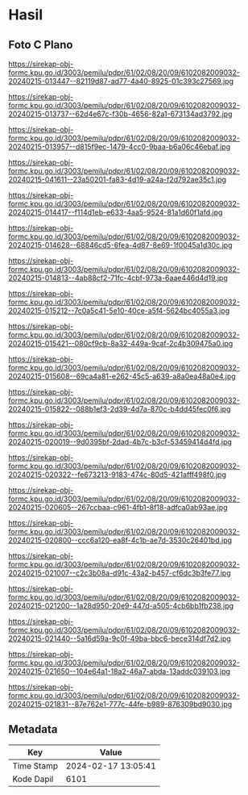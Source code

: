 # Hasil

## Foto C Plano

https://sirekap-obj-formc.kpu.go.id/3003/pemilu/pdpr/61/02/08/20/09/6102082009032-20240215-013447--82119d87-ad77-4a40-8925-01c393c27569.jpg

https://sirekap-obj-formc.kpu.go.id/3003/pemilu/pdpr/61/02/08/20/09/6102082009032-20240215-013737--62d4e67c-f30b-4656-82a1-673134ad3792.jpg

https://sirekap-obj-formc.kpu.go.id/3003/pemilu/pdpr/61/02/08/20/09/6102082009032-20240215-013957--d815f9ec-1479-4cc0-9baa-b6a06c46ebaf.jpg

https://sirekap-obj-formc.kpu.go.id/3003/pemilu/pdpr/61/02/08/20/09/6102082009032-20240215-041611--23a50201-fa83-4d19-a24a-f2d792ae35c1.jpg

https://sirekap-obj-formc.kpu.go.id/3003/pemilu/pdpr/61/02/08/20/09/6102082009032-20240215-014417--f114d1eb-e633-4aa5-9524-81a1d60f1afd.jpg

https://sirekap-obj-formc.kpu.go.id/3003/pemilu/pdpr/61/02/08/20/09/6102082009032-20240215-014628--68846cd5-6fea-4d87-8e69-1f0045a1d30c.jpg

https://sirekap-obj-formc.kpu.go.id/3003/pemilu/pdpr/61/02/08/20/09/6102082009032-20240215-014813--4ab88cf2-71fc-4cbf-973a-6aae446d4d19.jpg

https://sirekap-obj-formc.kpu.go.id/3003/pemilu/pdpr/61/02/08/20/09/6102082009032-20240215-015212--7c0a5c41-5e10-40ce-a5f4-5624bc4055a3.jpg

https://sirekap-obj-formc.kpu.go.id/3003/pemilu/pdpr/61/02/08/20/09/6102082009032-20240215-015421--080cf9cb-8a32-449a-9caf-2c4b309475a0.jpg

https://sirekap-obj-formc.kpu.go.id/3003/pemilu/pdpr/61/02/08/20/09/6102082009032-20240215-015608--69ca4a81-e262-45c5-a639-a8a0ea48a0e4.jpg

https://sirekap-obj-formc.kpu.go.id/3003/pemilu/pdpr/61/02/08/20/09/6102082009032-20240215-015822--088b1ef3-2d39-4d7a-870c-b4dd45fec0f6.jpg

https://sirekap-obj-formc.kpu.go.id/3003/pemilu/pdpr/61/02/08/20/09/6102082009032-20240215-020019--9d0395bf-2dad-4b7c-b3cf-53459414d4fd.jpg

https://sirekap-obj-formc.kpu.go.id/3003/pemilu/pdpr/61/02/08/20/09/6102082009032-20240215-020322--fe673213-9183-474c-80d5-421afff498f0.jpg

https://sirekap-obj-formc.kpu.go.id/3003/pemilu/pdpr/61/02/08/20/09/6102082009032-20240215-020605--267ccbaa-c961-4fb1-8f18-adfca0ab93ae.jpg

https://sirekap-obj-formc.kpu.go.id/3003/pemilu/pdpr/61/02/08/20/09/6102082009032-20240215-020800--ccc6a120-ea8f-4c1b-ae7d-3530c26401bd.jpg

https://sirekap-obj-formc.kpu.go.id/3003/pemilu/pdpr/61/02/08/20/09/6102082009032-20240215-021007--c2c3b08a-d91c-43a2-b457-cf6dc3b3fe77.jpg

https://sirekap-obj-formc.kpu.go.id/3003/pemilu/pdpr/61/02/08/20/09/6102082009032-20240215-021200--1a28d950-20e9-447d-a505-4cb6bb1fb238.jpg

https://sirekap-obj-formc.kpu.go.id/3003/pemilu/pdpr/61/02/08/20/09/6102082009032-20240215-021440--5a16d59a-9c0f-49ba-bbc6-bece314df7d2.jpg

https://sirekap-obj-formc.kpu.go.id/3003/pemilu/pdpr/61/02/08/20/09/6102082009032-20240215-021650--104e64a1-18a2-46a7-abda-13addc039103.jpg

https://sirekap-obj-formc.kpu.go.id/3003/pemilu/pdpr/61/02/08/20/09/6102082009032-20240215-021831--87e762e1-777c-44fe-b989-876309bd9030.jpg


## Metadata

| Key        | Value               |
| ---------- | ------------------- |
| Time Stamp | 2024-02-17 13:05:41 |
| Kode Dapil | 6101                |



